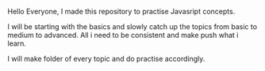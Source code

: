 Hello Everyone, I made this repository to practise Javasript concepts. 

I will be starting with the basics and slowly catch up the topics from basic to medium to advanced. All i need to be consistent and make push what i learn.

I will make folder of every topic and do practise accordingly.
